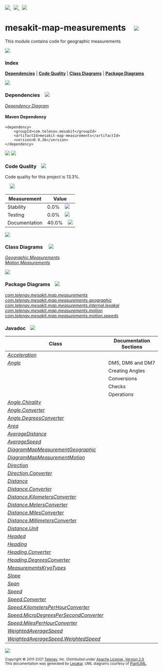 [//]: # (start-user-text)

<a href="https://www.mesakit.org">
<img src="https://telenav.github.io/telenav-assets/images/icons/web-32.png" srcset="https://telenav.github.io/telenav-assets/images/icons/web-32-2x.png 2x"/>
</a>
&nbsp;
<a href="https://twitter.com/openmesakit">
<img src="https://telenav.github.io/telenav-assets/images/logos/twitter/twitter-32.png" srcset="https://telenav.github.io/telenav-assets/images/logos/twitter/twitter-32-2x.png 2x"/>
</a>
&nbsp;
<a href="https://mesakit.zulipchat.com">
<img src="https://telenav.github.io/telenav-assets/images/logos/zulip/zulip-32.png" srcset="https://telenav.github.io/telenav-assets/images/logos/zulip/zulip-32-2x.png 2x"/>
</a>

[//]: # (end-user-text)

# mesakit-map-measurements &nbsp;&nbsp; <img src="https://telenav.github.io/telenav-assets/images/icons/ruler-32.png" srcset="https://telenav.github.io/telenav-assets/images/icons/ruler-32-2x.png 2x"/>

This module contains code for geographic measurements 

<img src="https://telenav.github.io/telenav-assets/images/separators/horizontal-line-512.png" srcset="https://telenav.github.io/telenav-assets/images/separators/horizontal-line-512-2x.png 2x"/>

### Index



[**Dependencies**](#dependencies) | [**Code Quality**](#code-quality) | [**Class Diagrams**](#class-diagrams) | [**Package Diagrams**](#package-diagrams)

<img src="https://telenav.github.io/telenav-assets/images/separators/horizontal-line-512.png" srcset="https://telenav.github.io/telenav-assets/images/separators/horizontal-line-512-2x.png 2x"/>

### Dependencies <a name="dependencies"></a> &nbsp;&nbsp; <img src="https://telenav.github.io/telenav-assets/images/icons/dependencies-32.png" srcset="https://telenav.github.io/telenav-assets/images/icons/dependencies-32-2x.png 2x"/>

[*Dependency Diagram*](https://www.mesakit.org/0.9.26/lexakai/mesakit/mesakit-map/measurements/documentation/diagrams/dependencies.svg)

#### Maven Dependency

    <dependency>
        <groupId>com.telenav.mesakit</groupId>
        <artifactId>mesakit-map-measurements</artifactId>
        <version>0.9.26</version>
    </dependency>

<img src="https://telenav.github.io/telenav-assets/images/separators/horizontal-line-128.png" srcset="https://telenav.github.io/telenav-assets/images/separators/horizontal-line-128-2x.png 2x"/>

[//]: # (start-user-text)



[//]: # (end-user-text)

<img src="https://telenav.github.io/telenav-assets/images/separators/horizontal-line-128.png" srcset="https://telenav.github.io/telenav-assets/images/separators/horizontal-line-128-2x.png 2x"/>

### Code Quality <a name="code-quality"></a> &nbsp;&nbsp; <img src="https://telenav.github.io/telenav-assets/images/icons/ruler-32.png" srcset="https://telenav.github.io/telenav-assets/images/icons/ruler-32-2x.png 2x"/>

Code quality for this project is 13.3%.  
  
&nbsp; &nbsp; <img src="https://telenav.github.io/telenav-assets/images/meters/meter-10-96.png" srcset="https://telenav.github.io/telenav-assets/images/meters/meter-10-96-2x.png 2x"/>

| Measurement   | Value                    |
|---------------|--------------------------|
| Stability     | 0.0%&nbsp; &nbsp; <img src="https://telenav.github.io/telenav-assets/images/meters/meter-0-96.png" srcset="https://telenav.github.io/telenav-assets/images/meters/meter-0-96-2x.png 2x"/>     |
| Testing       | 0.0%&nbsp; &nbsp; <img src="https://telenav.github.io/telenav-assets/images/meters/meter-0-96.png" srcset="https://telenav.github.io/telenav-assets/images/meters/meter-0-96-2x.png 2x"/>       |
| Documentation | 40.0%&nbsp; &nbsp; <img src="https://telenav.github.io/telenav-assets/images/meters/meter-40-96.png" srcset="https://telenav.github.io/telenav-assets/images/meters/meter-40-96-2x.png 2x"/> |

<img src="https://telenav.github.io/telenav-assets/images/separators/horizontal-line-128.png" srcset="https://telenav.github.io/telenav-assets/images/separators/horizontal-line-128-2x.png 2x"/>

### Class Diagrams <a name="class-diagrams"></a> &nbsp; &nbsp; <img src="https://telenav.github.io/telenav-assets/images/icons/diagram-40.png" srcset="https://telenav.github.io/telenav-assets/images/icons/diagram-40-2x.png 2x"/>

[*Geographic Measurements*](https://www.mesakit.org/0.9.26/lexakai/mesakit/mesakit-map/measurements/documentation/diagrams/diagram-map-measurement-geographic.svg)  
[*Motion Measurements*](https://www.mesakit.org/0.9.26/lexakai/mesakit/mesakit-map/measurements/documentation/diagrams/diagram-map-measurement-motion.svg)

<img src="https://telenav.github.io/telenav-assets/images/separators/horizontal-line-128.png" srcset="https://telenav.github.io/telenav-assets/images/separators/horizontal-line-128-2x.png 2x"/>

### Package Diagrams <a name="package-diagrams"></a> &nbsp;&nbsp; <img src="https://telenav.github.io/telenav-assets/images/icons/box-24.png" srcset="https://telenav.github.io/telenav-assets/images/icons/box-24-2x.png 2x"/>

[*com.telenav.mesakit.map.measurements*](https://www.mesakit.org/0.9.26/lexakai/mesakit/mesakit-map/measurements/documentation/diagrams/com.telenav.mesakit.map.measurements.svg)  
[*com.telenav.mesakit.map.measurements.geographic*](https://www.mesakit.org/0.9.26/lexakai/mesakit/mesakit-map/measurements/documentation/diagrams/com.telenav.mesakit.map.measurements.geographic.svg)  
[*com.telenav.mesakit.map.measurements.internal.lexakai*](https://www.mesakit.org/0.9.26/lexakai/mesakit/mesakit-map/measurements/documentation/diagrams/com.telenav.mesakit.map.measurements.internal.lexakai.svg)  
[*com.telenav.mesakit.map.measurements.motion*](https://www.mesakit.org/0.9.26/lexakai/mesakit/mesakit-map/measurements/documentation/diagrams/com.telenav.mesakit.map.measurements.motion.svg)  
[*com.telenav.mesakit.map.measurements.motion.speeds*](https://www.mesakit.org/0.9.26/lexakai/mesakit/mesakit-map/measurements/documentation/diagrams/com.telenav.mesakit.map.measurements.motion.speeds.svg)

### Javadoc <a name="code-quality"></a> &nbsp;&nbsp; <img src="https://telenav.github.io/telenav-assets/images/icons/books-24.png" srcset="https://telenav.github.io/telenav-assets/images/icons/books-24-2x.png 2x"/>

| Class | Documentation Sections  |
|-------|-------------------------|
| [*Acceleration*](https://www.mesakit.org/0.9.26/javadoc/mesakit/mesakit-map-measurements/com/telenav/mesakit/map/measurements/motion/Acceleration.html) |  |  
| [*Angle*](https://www.mesakit.org/0.9.26/javadoc/mesakit/mesakit-map-measurements/com/telenav/mesakit/map/measurements/geographic/Angle.html) | DM5, DM6 and DM7 |  
| | Creating Angles |  
| | Conversions |  
| | Checks |  
| | Operations |  
| [*Angle.Chirality*](https://www.mesakit.org/0.9.26/javadoc/mesakit/mesakit-map-measurements/com/telenav/mesakit/map/measurements/geographic/Angle.Chirality.html) |  |  
| [*Angle.Converter*](https://www.mesakit.org/0.9.26/javadoc/mesakit/mesakit-map-measurements/com/telenav/mesakit/map/measurements/geographic/Angle.Converter.html) |  |  
| [*Angle.DegreesConverter*](https://www.mesakit.org/0.9.26/javadoc/mesakit/mesakit-map-measurements/com/telenav/mesakit/map/measurements/geographic/Angle.DegreesConverter.html) |  |  
| [*Area*](https://www.mesakit.org/0.9.26/javadoc/mesakit/mesakit-map-measurements/com/telenav/mesakit/map/measurements/geographic/Area.html) |  |  
| [*AverageDistance*](https://www.mesakit.org/0.9.26/javadoc/mesakit/mesakit-map-measurements/com/telenav/mesakit/map/measurements/geographic/AverageDistance.html) |  |  
| [*AverageSpeed*](https://www.mesakit.org/0.9.26/javadoc/mesakit/mesakit-map-measurements/com/telenav/mesakit/map/measurements/motion/speeds/AverageSpeed.html) |  |  
| [*DiagramMapMeasurementGeographic*](https://www.mesakit.org/0.9.26/javadoc/mesakit/mesakit-map-measurements/com/telenav/mesakit/map/measurements/internal/lexakai/DiagramMapMeasurementGeographic.html) |  |  
| [*DiagramMapMeasurementMotion*](https://www.mesakit.org/0.9.26/javadoc/mesakit/mesakit-map-measurements/com/telenav/mesakit/map/measurements/internal/lexakai/DiagramMapMeasurementMotion.html) |  |  
| [*Direction*](https://www.mesakit.org/0.9.26/javadoc/mesakit/mesakit-map-measurements/com/telenav/mesakit/map/measurements/geographic/Direction.html) |  |  
| [*Direction.Converter*](https://www.mesakit.org/0.9.26/javadoc/mesakit/mesakit-map-measurements/com/telenav/mesakit/map/measurements/geographic/Direction.Converter.html) |  |  
| [*Distance*](https://www.mesakit.org/0.9.26/javadoc/mesakit/mesakit-map-measurements/com/telenav/mesakit/map/measurements/geographic/Distance.html) |  |  
| [*Distance.Converter*](https://www.mesakit.org/0.9.26/javadoc/mesakit/mesakit-map-measurements/com/telenav/mesakit/map/measurements/geographic/Distance.Converter.html) |  |  
| [*Distance.KilometersConverter*](https://www.mesakit.org/0.9.26/javadoc/mesakit/mesakit-map-measurements/com/telenav/mesakit/map/measurements/geographic/Distance.KilometersConverter.html) |  |  
| [*Distance.MetersConverter*](https://www.mesakit.org/0.9.26/javadoc/mesakit/mesakit-map-measurements/com/telenav/mesakit/map/measurements/geographic/Distance.MetersConverter.html) |  |  
| [*Distance.MilesConverter*](https://www.mesakit.org/0.9.26/javadoc/mesakit/mesakit-map-measurements/com/telenav/mesakit/map/measurements/geographic/Distance.MilesConverter.html) |  |  
| [*Distance.MillimetersConverter*](https://www.mesakit.org/0.9.26/javadoc/mesakit/mesakit-map-measurements/com/telenav/mesakit/map/measurements/geographic/Distance.MillimetersConverter.html) |  |  
| [*Distance.Unit*](https://www.mesakit.org/0.9.26/javadoc/mesakit/mesakit-map-measurements/com/telenav/mesakit/map/measurements/geographic/Distance.Unit.html) |  |  
| [*Headed*](https://www.mesakit.org/0.9.26/javadoc/mesakit/mesakit-map-measurements/com/telenav/mesakit/map/measurements/geographic/Headed.html) |  |  
| [*Heading*](https://www.mesakit.org/0.9.26/javadoc/mesakit/mesakit-map-measurements/com/telenav/mesakit/map/measurements/geographic/Heading.html) |  |  
| [*Heading.Converter*](https://www.mesakit.org/0.9.26/javadoc/mesakit/mesakit-map-measurements/com/telenav/mesakit/map/measurements/geographic/Heading.Converter.html) |  |  
| [*Heading.DegreesConverter*](https://www.mesakit.org/0.9.26/javadoc/mesakit/mesakit-map-measurements/com/telenav/mesakit/map/measurements/geographic/Heading.DegreesConverter.html) |  |  
| [*MeasurementsKryoTypes*](https://www.mesakit.org/0.9.26/javadoc/mesakit/mesakit-map-measurements/com/telenav/mesakit/map/measurements/MeasurementsKryoTypes.html) |  |  
| [*Slope*](https://www.mesakit.org/0.9.26/javadoc/mesakit/mesakit-map-measurements/com/telenav/mesakit/map/measurements/geographic/Slope.html) |  |  
| [*Span*](https://www.mesakit.org/0.9.26/javadoc/mesakit/mesakit-map-measurements/com/telenav/mesakit/map/measurements/geographic/Span.html) |  |  
| [*Speed*](https://www.mesakit.org/0.9.26/javadoc/mesakit/mesakit-map-measurements/com/telenav/mesakit/map/measurements/motion/Speed.html) |  |  
| [*Speed.Converter*](https://www.mesakit.org/0.9.26/javadoc/mesakit/mesakit-map-measurements/com/telenav/mesakit/map/measurements/motion/Speed.Converter.html) |  |  
| [*Speed.KilometersPerHourConverter*](https://www.mesakit.org/0.9.26/javadoc/mesakit/mesakit-map-measurements/com/telenav/mesakit/map/measurements/motion/Speed.KilometersPerHourConverter.html) |  |  
| [*Speed.MicroDegreesPerSecondConverter*](https://www.mesakit.org/0.9.26/javadoc/mesakit/mesakit-map-measurements/com/telenav/mesakit/map/measurements/motion/Speed.MicroDegreesPerSecondConverter.html) |  |  
| [*Speed.MilesPerHourConverter*](https://www.mesakit.org/0.9.26/javadoc/mesakit/mesakit-map-measurements/com/telenav/mesakit/map/measurements/motion/Speed.MilesPerHourConverter.html) |  |  
| [*WeightedAverageSpeed*](https://www.mesakit.org/0.9.26/javadoc/mesakit/mesakit-map-measurements/com/telenav/mesakit/map/measurements/motion/speeds/WeightedAverageSpeed.html) |  |  
| [*WeightedAverageSpeed.WeightedSpeed*](https://www.mesakit.org/0.9.26/javadoc/mesakit/mesakit-map-measurements/com/telenav/mesakit/map/measurements/motion/speeds/WeightedAverageSpeed.WeightedSpeed.html) |  |  

[//]: # (start-user-text)



[//]: # (end-user-text)

<img src="https://telenav.github.io/telenav-assets/images/separators/horizontal-line-512.png" srcset="https://telenav.github.io/telenav-assets/images/separators/horizontal-line-512-2x.png 2x"/>

<sub>Copyright &#169; 2011-2021 [Telenav](https://telenav.com), Inc. Distributed under [Apache License, Version 2.0](LICENSE)</sub>  
<sub>This documentation was generated by [Lexakai](https://lexakai.org). UML diagrams courtesy of [PlantUML](https://plantuml.com).</sub>
